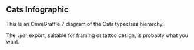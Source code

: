 ## Cats Infographic

This is an OmniGraffle 7 diagram of the Cats typeclass hierarchy.

The `.pdf` export, suitable for framing or tattoo design, is probably what you want.
